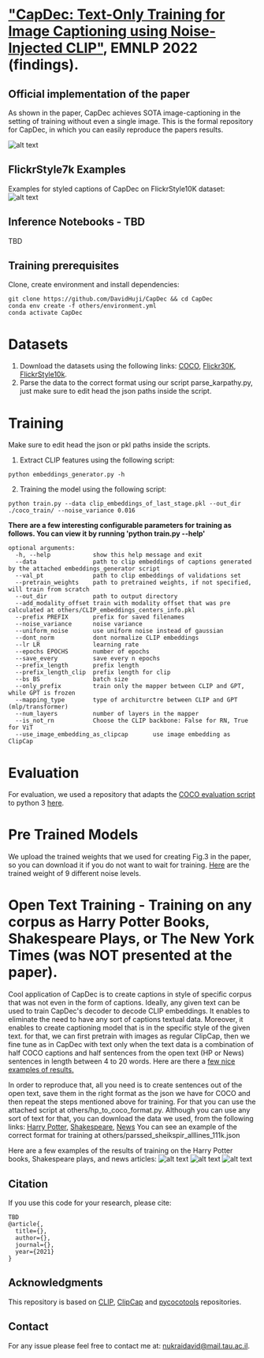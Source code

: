 # ["CapDec: Text-Only Training for Image Captioning using Noise-Injected CLIP"](https://arxiv.org/abs/2211.00575), EMNLP 2022 (findings).
## Official implementation of the paper 
As shown in the paper, CapDec achieves SOTA image-captioning in the setting of training without even a single image.
This is the formal repository for CapDec, in which you can easily reproduce the papers results.

![alt text](https://github.com/DavidHuji/CapDec/blob/main/figures/fig1.png)
 

## FlickrStyle7k Examples
Examples for styled captions of CapDec on FlickrStyle10K dataset:
![alt text](https://github.com/DavidHuji/CapDec/blob/main/figures/examples.png)


## Inference Notebooks - TBD
TBD

## Training prerequisites

[comment]: <> (Dependencies can be found at the [Inference notebook]&#40;https://colab.research.google.com/drive/1tuoAC5F4sC7qid56Z0ap-stR3rwdk0ZV?usp=sharing&#41; )
Clone, create environment and install dependencies:  
```
git clone https://github.com/DavidHuji/CapDec && cd CapDec
conda env create -f others/environment.yml
conda activate CapDec
```

# Datasets
1. Download the datasets using the following links: [COCO](https://www.kaggle.com/datasets/shtvkumar/karpathy-splits), [Flickr30K](https://www.kaggle.com/datasets/shtvkumar/karpathy-splits), [FlickrStyle10k](https://zhegan27.github.io/Papers/FlickrStyle_v0.9.zip).
2. Parse the data to the correct format using our script parse_karpathy.py, just make sure to edit head the json paths inside the script.


# Training
Make sure to edit head the json or pkl paths inside the scripts.
1. Extract CLIP features using the following script:
```
python embeddings_generator.py -h
```

2. Training the model using the following script:
```
python train.py --data clip_embeddings_of_last_stage.pkl --out_dir ./coco_train/ --noise_variance 0.016
```

**There are a few interesting configurable parameters for training as follows. 
You can view it by running 'python train.py --help'**
```
optional arguments:
  -h, --help            show this help message and exit
  --data                path to clip embeddings of captions generated by the attached embeddings_generator script
  --val_pt              path to clip embeddings of validations set
  --pretrain_weights    path to pretrained weights, if not specified, will train from scratch
  --out_dir             path to output directory
  --add_modality_offset train with modality offset that was pre calculated at others/CLIP_embeddings_centers_info.pkl
  --prefix PREFIX       prefix for saved filenames
  --noise_variance      noise variance
  --uniform_noise       use uniform noise instead of gaussian
  --dont_norm           dont normalize CLIP embeddings
  --lr LR               learning rate
  --epochs EPOCHS       number of epochs
  --save_every          save every n epochs
  --prefix_length       prefix length
  --prefix_length_clip  prefix length for clip
  --bs BS               batch size
  --only_prefix         train only the mapper between CLIP and GPT, while GPT is frozen
  --mapping_type        type of architurctre between CLIP and GPT (mlp/transformer)
  --num_layers          number of layers in the mapper
  --is_not_rn           Choose the CLIP backbone: False for RN, True for ViT
  --use_image_embedding_as_clipcap       use image embedding as ClipCap
```

# Evaluation
For evaluation, we used a repository that adapts the [COCO evaluation script](https://github.com/tylin/coco-caption) to python 3 [here](https://github.com/sks3i/pycocoevalcap).

# Pre Trained Models
We upload the trained weights that we used for creating Fig.3 in the paper, so you can download it if you do not want to wait for training.
[Here](https://drive.google.com/drive/folders/13VHl-eD87hoD4R_EBFKOG5z6P7geULid?usp=sharing) are the trained weight of 9 different noise levels. 


# Open Text Training - Training on any corpus as Harry Potter Books, Shakespeare Plays, or The New York Times (was NOT presented at the paper).
Cool application of CapDec is to create captions in style of specific corpus that was not even in the form of captions.
Ideally, any given text can be used to train CapDec's decoder to decode CLIP embeddings. It enables to eliminate the need to have any sort of captions textual data. Moreover, it enables to create captioning model that is in the specific style of the given text.
for that, we can first pretrain with images as regular ClipCap, then we fine tune as in CapDec with text only when the text data is a combination of half COCO captions and half sentences from the open text (HP or News) sentences in length between 4 to 20 words.
Here are there a [few nice examples of results.](https://docs.google.com/presentation/d/19WGSbKZKy-Xd3QG4bIR7-zb5t-d_2xkRistgGz0Ykfs/edit#slide=id.gfdad7eec26_0_80)

In order to reproduce that, all you need is to create sentences out of the open text, save them in the right format as the json we have for COCO and then repeat the steps mentioned above for training.
For that you can use the attached script at others/hp_to_coco_format.py.
Although you can use any sort of text for that, you can download the data we used, from the following links: [Harry Potter](https://www.kaggle.com/datasets/balabaskar/harry-potter-books-corpora-part-1-7), [Shakespeare](https://www.kaggle.com/datasets/kingburrito666/shakespeare-plays), [News](https://www.kaggle.com/datasets/sbhatti/news-articles-corpus)
You can see an example of the correct format for training at others/parssed_sheikspir_alllines_111k.json

Here are a few examples of the results of training on the Harry Potter books, Shakespeare plays, and news articles:
![alt text](https://github.com/DavidHuji/CapDec/blob/main/figures/opent1.png)
![alt text](https://github.com/DavidHuji/CapDec/blob/main/figures/opent2.png)
![alt text](https://github.com/DavidHuji/CapDec/blob/main/figures/opent3.png)

## Citation
If you use this code for your research, please cite:
```
TBD
@article{,
  title={},
  author={},
  journal={},
  year={2021}
}
```

## Acknowledgments
This repository is based on [CLIP](https://github.com/openai/CLIP), [ClipCap](https://github.com/rmokady/CLIP_prefix_caption) and [pycocotools](https://github.com/sks3i/pycocoevalcap) repositories.


## Contact
For any issue please feel free to contact me at: nukraidavid@mail.tau.ac.il.
